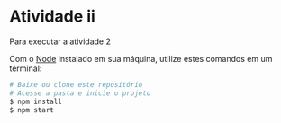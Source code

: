 # Atividade ii

Para executar a atividade 2

Com o [Node](https://nodejs.org/en/) instalado em sua máquina, utilize estes comandos em um terminal:

```bash
# Baixe ou clone este repositório
# Acesse a pasta e inicie o projeto
$ npm install
$ npm start
```



